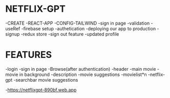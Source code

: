 # NETFLIX-GPT

-CREATE -REACT-APP
-CONFIG-TAILWIND
-sign in page
-validation
-useRef
-firebase setup
-authetication
-deploying our app to production
-signup
-redux store
-sign out feature
-updated profile

# FEATURES

-login
-sign in page
-Browse(after authentication)
-header
-main movie
-movie in background
-description
-movie suggestions
-movielist\*n
-netflix-gpt
-searchbar
movie suggestions

-https://netflixgpt-890bf.web.app
